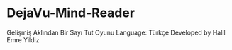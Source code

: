 # DejaVu-Mind-Reader
Gelişmiş Aklından Bir Sayı Tut Oyunu
Language: Türkçe
Developed by Halil Emre Yildiz